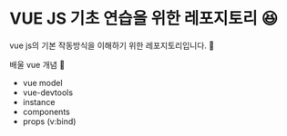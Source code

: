 # VUE JS 기초 연습을 위한 레포지토리 😆

vue js의 기본 작동방식을 이해하기 위한 레포지토리입니다. 🚀

배울 vue 개념 🧐
<ul>
    <li>vue model</li>
    <li>vue-devtools</li>
    <li>instance</li>
    <li>components</li>
    <li>props (v:bind)</li>
</ul>